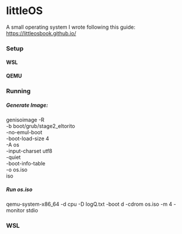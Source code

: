 # littleOS

A small operating system I wrote following this guide:
https://littleosbook.github.io/

### Setup
#### WSL

#### QEMU


### Running
##### Generate Image:
genisoimage -R                              \
            -b boot/grub/stage2_eltorito    \
            -no-emul-boot                   \
            -boot-load-size 4               \
            -A os                           \
            -input-charset utf8             \
            -quiet                          \
            -boot-info-table                \
            -o os.iso                       \
            iso

##### Run os.iso 
qemu-system-x86_64 -d cpu -D logQ.txt -boot d -cdrom os.iso -m 4 -monitor stdio

### WSL

